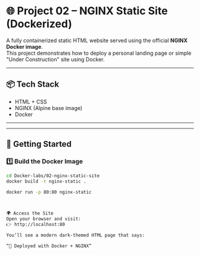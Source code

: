 # 🌐 Project 02 – NGINX Static Site (Dockerized)

A fully containerized static HTML website served using the official **NGINX Docker image**.  
This project demonstrates how to deploy a personal landing page or simple "Under Construction" site using Docker.

---

## 📦 Tech Stack

- HTML + CSS
- NGINX (Alpine base image)
- Docker

---


---

## 🚀 Getting Started

### 1️⃣ Build the Docker Image

```bash
cd Docker-labs/02-nginx-static-site
docker build -t nginx-static .

docker run -p 80:80 nginx-static



🌍 Access the Site
Open your browser and visit:
👉 http://localhost:80

You’ll see a modern dark-themed HTML page that says:

“🚀 Deployed with Docker + NGINX”


